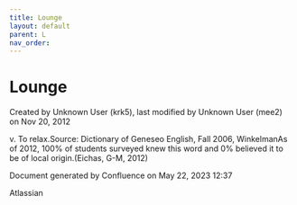 ```yaml
---
title: Lounge
layout: default
parent: L
nav_order:
---
```


# Lounge

Created by  Unknown User (krk5), last modified by  Unknown User (mee2) on Nov 20, 2012

v. To relax.Source: Dictionary of Geneseo English, Fall 2006, WinkelmanAs of 2012, 100% of students surveyed knew this word and 0% believed it to be of local origin.(Eichas, G-M, 2012) 

Document generated by Confluence on May 22, 2023 12:37

Atlassian
